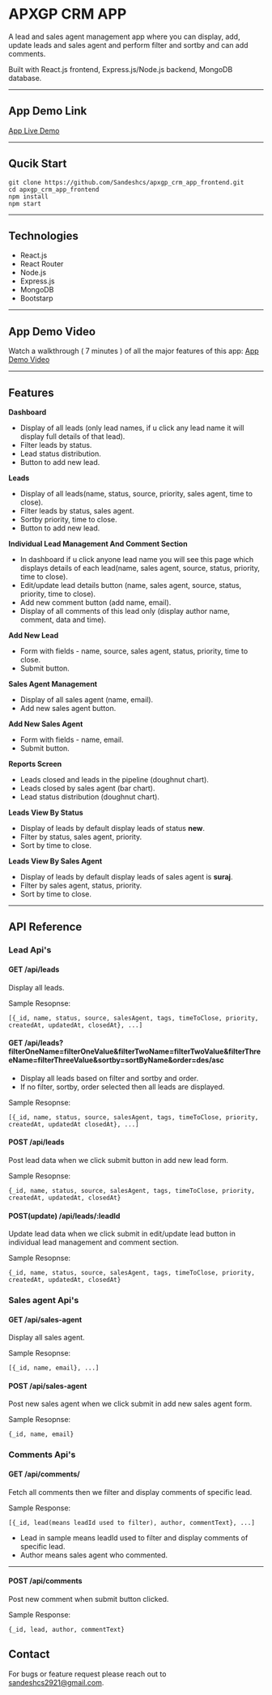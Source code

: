 # APXGP CRM APP

A lead and sales agent management app where you can display, add, update leads and sales agent and perform filter and sortby and can add comments.

Built with React.js frontend, Express.js/Node.js backend, MongoDB database.

---
## App Demo Link

[App Live Demo](https://apxgp-crm-app-frontend.vercel.app/)

---

## Qucik Start

```
git clone https://github.com/Sandeshcs/apxgp_crm_app_frontend.git
cd apxgp_crm_app_frontend
npm install
npm start
```

---

## Technologies
- React.js
- React Router
- Node.js
- Express.js
- MongoDB
- Bootstarp

---

## App Demo Video
Watch a walkthrough ( 7 minutes ) of all the major features of this app:
[App Demo Video](https://drive.google.com/file/d/11ta2d6NaX4qyR0Zc6aOV9u4ruexTqY6u/view?usp=sharing)

---

## Features
**Dashboard**
- Display of all leads (only lead names, if u click any lead name it will display full details of that lead).
- Filter leads by status.
- Lead status distribution.
- Button to add new lead.

**Leads**
- Display of all leads(name, status, source, priority, sales agent, time to close).
- Filter leads by status, sales agent.
- Sortby priority, time to close.
- Button to add new lead.

**Individual Lead Management And Comment Section**
- In dashboard if u click anyone lead name you will see this page which displays details of each lead(name, sales agent, source, status, priority, time to close).
- Edit/update lead details button (name, sales agent, source, status, priority, time to close).
- Add new comment button (add name, email).
- Display of all comments of this lead only (display author name, comment, data and time).

**Add New Lead**
- Form with fields - name, source, sales agent, status, priority, time to close.
- Submit button.

**Sales Agent Management**
- Display of all sales agent (name, email).
- Add new sales agent button.

**Add New Sales Agent**
- Form with fields - name, email.
- Submit button.

**Reports Screen**
- Leads closed and leads in the pipeline (doughnut chart).
- Leads closed by sales agent (bar chart).
- Lead status distribution (doughnut chart).

**Leads View By Status**
- Display of leads by default display leads of status **new**.
- Filter by status, sales agent, priority.
- Sort by time to close.

**Leads View By Sales Agent**
- Display of leads by default display leads of sales agent is **suraj**.
- Filter by sales agent, status, priority.
- Sort by time to close.

---

## API Reference
### Lead Api's
#### GET /api/leads
Display all leads.

Sample Resopnse:
```
[{_id, name, status, source, salesAgent, tags, timeToClose, priority, createdAt, updatedAt, closedAt}, ...]
```

#### GET /api/leads?filterOneName=filterOneValue&filterTwoName=filterTwoValue&filterThreeName=filterThreeValue&sortby=sortByName&order=des/asc
- Display all leads based on filter and sortby and order.
- If no filter, sortby, order selected then all leads are displayed.

Sample Resopnse:
```
[{_id, name, status, source, salesAgent, tags, timeToClose, priority, createdAt, updatedAt closedAt}, ...]
```

#### POST /api/leads
Post lead data when we click submit button in add new lead form.

Sample Resopnse:
```
{_id, name, status, source, salesAgent, tags, timeToClose, priority, createdAt, updatedAt, closedAt}
```

#### POST(update) /api/leads/:leadId
Update lead data when we click submit in edit/update lead button in individual lead management and comment section.

Sample Resopnse:
```
{_id, name, status, source, salesAgent, tags, timeToClose, priority, createdAt, updatedAt, closedAt}
```

### Sales agent Api's
#### GET /api/sales-agent
Display all sales agent.

Sample Resopnse:
```
[{_id, name, email}, ...]
```

#### POST /api/sales-agent
Post new sales agent when we click submit in add new sales agent form.

Sample Resopnse:
```
{_id, name, email}
```

### Comments Api's
#### GET /api/comments/
Fetch all comments then we filter and display comments of specific lead.

Sample Response:

```
[{_id, lead(means leadId used to filter), author, commentText}, ...]
```
* Lead in sample means leadId used to filter and display comments of specific lead.
* Author means sales agent who commented.

---

#### POST /api/comments
Post new comment when submit button clicked.

Sample Response:

```
{_id, lead, author, commentText}
```

## Contact
For bugs or feature request please reach out to sandeshcs2921@gmail.com.